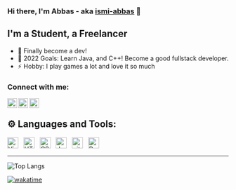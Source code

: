 ### Hi there, I'm Abbas - aka [ismi-abbas][twitter] 👋

## I'm a Student, a Freelancer

- 🌱 Finally become a dev!
- 🥅 2022 Goals: Learn Java, and C++! Become a good fullstack developer.
- ⚡ Hobby: I play games a lot and love it so much

### Connect with me:

[<img align="left" alt="codeSTACKr | Twitter" width="22px" src="https://cdn.jsdelivr.net/npm/simple-icons@v3/icons/twitter.svg" />][twitter]
[<img align="left" alt="codeSTACKr | LinkedIn" width="22px" src="https://cdn.jsdelivr.net/npm/simple-icons@v3/icons/linkedin.svg" />][linkedin]
[<img align="left" alt="codeSTACKr | Instagram" width="22px" src="https://cdn.jsdelivr.net/npm/simple-icons@v3/icons/instagram.svg" />][instagram]

<br />

## ⚙️ Languages and Tools:

<a name="learning-now"></a>

[<img src="https://img.shields.io/badge/VS%20Code-282C34?logo=visual-studio-code&logoColor=007ACC" alt="Visual Studio Code logo" title="Visual Studio Code" height="25" />][tech_tools_anchor]
&nbsp;
[<img src="https://img.shields.io/badge/HTML5-282C34?logo=html5&logoColor=E34F26" alt="HTML5 logo" title="HTML5" height="25" />][tech_tools_anchor]
&nbsp;
[<img src="https://img.shields.io/badge/CSS3-282C34?logo=css3&logoColor=1572B6" alt="CSS3 logo" title="CSS3" height="25" />][tech_tools_anchor]
&nbsp;
[<img src="https://img.shields.io/badge/JavaScript-282C34?logo=javascript&logoColor=F7DF1E" alt="JavaScript logo" title="JavaScript" height="25" />][tech_tools_anchor]
&nbsp;
[<img src="https://img.shields.io/badge/git-282C34?logo=git&logoColor=F05032" alt="git logo" title="git" height="25" />][tech_tools_anchor]
&nbsp;
[<img src="https://img.shields.io/badge/ReactJs-282C34?logo=react&logoColor=61DAFB" alt="React Native logo" title="React" height="25" />][tech_tools_anchor]

<a name="learning-next"></a>

---
![Top Langs](https://github-readme-stats.vercel.app/api/top-langs/?username=ismi-abbas)

[![wakatime](https://wakatime.com/badge/user/e343c780-2554-4143-9341-901258583fa6.svg)](https://wakatime.com/@e343c780-2554-4143-9341-901258583fa6)




[twitter]: https://twitter.com/ismi_abbas
[instagram]: https://www.instagram.com/ismiabbas
[linkedin]: https://www.linkedin.com/in/ismi-abbas/
[tech_tools_anchor]: #bonjour--
[learning_now_anchor]: #learning-now
[learning_next_anchor]: #learning-next
